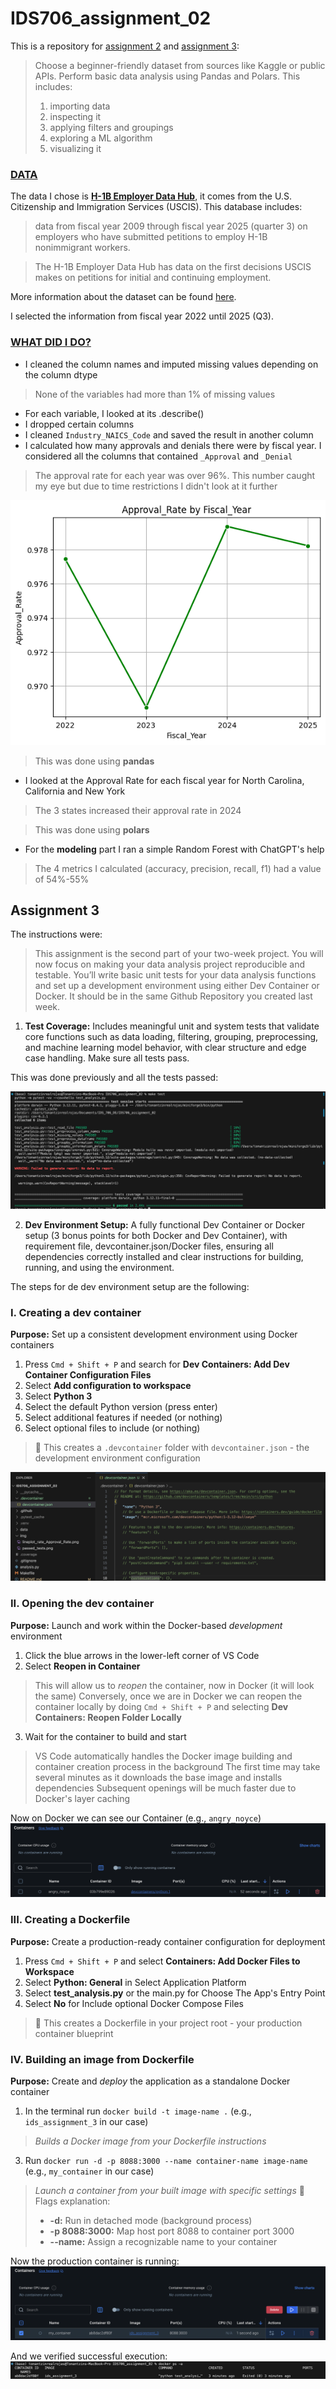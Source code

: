# IDS706_assignment_02
This is a repository for [assignment 2](https://canvas.duke.edu/courses/60978/assignments/282604) and [assignment 3](https://canvas.duke.edu/courses/60978/assignments/283786):

> Choose a beginner-friendly dataset from sources like Kaggle or public APIs. Perform basic data analysis using Pandas and Polars. This includes:
> 1. importing data
> 2. inspecting it
> 3. applying filters and groupings
> 4. exploring a ML algorithm
> 5. visualizing it

### <ins>DATA</ins>

The data I chose is [**H-1B Employer Data Hub**](https://www.uscis.gov/tools/reports-and-studies/h-1b-employer-data-hub?utm_source=chatgpt.com), it comes from the U.S. Citizenship and Immigration Services (USCIS). This database includes:

> data from fiscal year 2009 through fiscal year 2025 (quarter 3) on employers who have submitted petitions to employ H-1B nonimmigrant workers.

> The H-1B Employer Data Hub has data on the first decisions USCIS makes on petitions for initial and continuing employment.

More information about the dataset can be found [here](https://www.uscis.gov/tools/reports-and-studies/h-1b-employer-data-hub/understanding-our-h-1b-employer-data-hub).

 I selected the information from fiscal year 2022 until 2025 (Q3).


### <ins>WHAT DID I DO?</ins>
- I cleaned the column names and imputed missing values depending on the column dtype 
> None of the variables had more than 1% of missing values
- For each variable, I looked at its .describe()
- I dropped certain columns
- I cleaned `Industry_NAICS_Code` and saved the result in another column
- I calculated how many approvals and denials there were by fiscal year. I considered all the columns that contained `_Approval` and `_Denial`
> The approval rate for each year was over 96%. This number caught my eye but due to time restrictions I didn't look at it further


![Approval Rate by Fiscal Year](img/lineplot_rate_Approval_Rate.png)

> This was done using **pandas**
- I looked at the Approval Rate for each fiscal year for North Carolina, California and New York
> The 3 states increased their approval rate in 2024

> This was done using **polars**
- For the **modeling** part I ran a simple Random Forest with ChatGPT's help
> The 4 metrics I calculated (accuracy, precision, recall, f1) had a value of 54%-55%

## Assignment 3
The instructions were:
> This assignment is the second part of your two-week project. You will now focus on making your data analysis project reproducible and testable. You’ll write basic unit tests for your data analysis functions and set up a development environment using either Dev Container or Docker. It should be in the same Github Repository you created last week.

1. **Test Coverage:** Includes meaningful unit and system tests that validate core functions such as data loading, filtering, grouping, preprocessing, and machine learning model behavior, with clear structure and edge case handling. Make sure all tests pass.


This was done previously and all the tests passed:

![Passed tests!](img/passed_tests.png)


2. **Dev Environment Setup:** A fully functional Dev Container or Docker setup (3 bonus points for both Docker and Dev Container), with requirement file, devcontainer.json/Docker files, ensuring all dependencies correctly installed and clear instructions for building, running, and using the environment.

The steps for de dev environment setup are the following:


### I. Creating a dev container
**Purpose:** Set up a consistent development environment using Docker containers
1. Press `Cmd + Shift + P` and search for **Dev Containers: Add Dev Container Configuration Files**
2. Select **Add configuration to workspace**
3. Select **Python 3**
4. Select the default Python version (press enter)
5. Select additional features if needed (or nothing)
6. Select optional files to include (or nothing)

> 📁 This creates a `.devcontainer` folder with `devcontainer.json` - the development environment configuration

![devcontainer.json](img/devcontainer_json.png)


### II. Opening the dev container
**Purpose:** Launch and work within the Docker-based *development* environment
1. Click the blue arrows in the lower-left corner of VS Code
2. Select **Reopen in Container**
> This will allow us to *reopen* the container, now in Docker (it will look the same)
> Conversely, once we are in Docker we can reopen the container locally by doing `Cmd + Shift + P` and selecting **Dev Containers: Reopen Folder Locally**
3. Wait for the container to build and start
> VS Code automatically handles the Docker image building and container creation process in the background
> The first time may take several minutes as it downloads the base image and installs dependencies
Subsequent openings will be much faster due to Docker's layer caching

Now on Docker we can see our Container (e.g., `angry_noyce`)
![Container](img/container_docker.png)

### III. Creating a Dockerfile
**Purpose:** Create a production-ready container configuration for deployment
1. Press `Cmd + Shift + P` and select **Containers: Add Docker Files to Workspace**
2. Select **Python: General** in Select Application Platform
3. Select **test_analysis.py** or the main.py for Choose The App's Entry Point
4. Select **No** for Include optional Docker Compose Files
> 🐳 This creates a Dockerfile in your project root - your production container blueprint

### IV. Building an image from Dockerfile
**Purpose:** Create and *deploy* the application as a standalone Docker container
1. In the terminal run `docker build -t image-name .` (e.g., `ids_assignment_3` in our case)
> *Builds a Docker image from your Dockerfile instructions*
3. Run `docker run -d -p 8088:3000 --name container-name image-name` (e.g., `my_container` in our case)
> *Launch a container from your built image with specific settings*
> 🚀 Flags explanation:
> - **-d:** Run in detached mode (background process)
> - **-p 8088:3000:** Map host port 8088 to container port 3000
> - **--name:** Assign a recognizable name to your container

Now the production container is running:
![Created container](img/container_created.png)

And we verified successful execution:
![Container worked](img/container_worked.png)